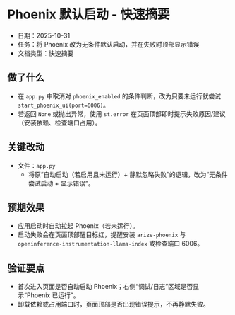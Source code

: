 # Phoenix 默认启动 - 快速摘要

- 日期：2025-10-31
- 任务：将 Phoenix 改为无条件默认启动，并在失败时顶部显示错误
- 文档类型：快速摘要

## 做了什么
- 在 `app.py` 中取消对 `phoenix_enabled` 的条件判断，改为只要未运行就尝试 `start_phoenix_ui(port=6006)`。
- 若返回 `None` 或抛出异常，使用 `st.error` 在页面顶部即时提示失败原因/建议（安装依赖、检查端口占用）。

## 关键改动
- 文件：`app.py`
  - 将原“自动启动（若启用且未运行）+ 静默忽略失败”的逻辑，改为“无条件尝试启动 + 显示错误”。

## 预期效果
- 应用启动时自动拉起 Phoenix（若未运行）。
- 启动失败会在页面顶部醒目标红，提醒安装 `arize-phoenix` 与 `openinference-instrumentation-llama-index` 或检查端口 6006。

## 验证要点
- 首次进入页面是否自动启动 Phoenix；右侧“调试/日志”区域是否显示“Phoenix 已运行”。
- 卸载依赖或占用端口时，页面顶部是否出现错误提示，不再静默失败。
